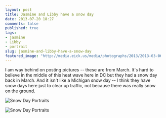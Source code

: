 ```yaml
---
layout: post
title: Jasmine and Libby have a snow day
date: 2013-07-20 18:27
comments: false
published: true
tags:
- jasmine
- Libby
- portrait
slug: jasmine-and-libby-have-a-snow-day
featured_image: "http://media.eick.us/media/photographs/2013/2013-03-06/Snow-Day-Portraits-2013-03-06-at-12-28-57.jpg"
---
```

I am way behind on posting pictures -- these are from March.  It's hard to believe in the middle of this heat wave here in DC but they had a snow day back in March.  And it isn't like a Michigan snow day -- I think they have snow days here just to clear up traffic, not because there was really snow on the ground.

![Snow Day Portraits](http://media.eick.us/media/photographs/2013/2013-03-06/Snow-Day-Portraits-2013-03-06-at-12-28-57.jpg)

![Snow Day Portraits](http://media.eick.us/media/photographs/2013/2013-03-06/Snow-Day-Portraits-2013-03-06-at-16-55-10.jpg)
